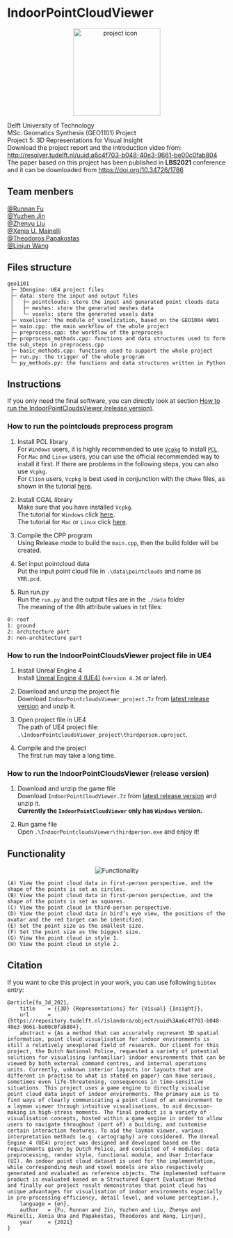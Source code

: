 # IndoorPointCloudViewer
<div align=center><img src="https://github.com/peterliu502/IndoorPointCloudViewer/blob/master/readme_img/icon.png" width = "200" height = "200" alt = "project icon" /></div>   

Delft University of Technology  
MSc. Geomatics Synthesis (GEO1101) Project  
Project 5: 3D Representations for Visual Insight  
Download the project report and the introduction video from: http://resolver.tudelft.nl/uuid:a6c4f703-b048-40e3-9661-be00c0fab804   
The paper based on this project has been published in **LBS2021** conference and it can be downloaded from https://doi.org/10.34726/1786  

## Team menbers  
[@Runnan Fu](https://github.com/runnanfu)  
[@Yuzhen Jin](https://github.com/yuzhenjin3000)  
[@Zhenyu Liu](https://github.com/peterliu502)  
[@Xenia U. Mainelli](https://github.com/mainelli)  
[@Theodoros Papakostas](https://github.com/tpapakostas)  
[@Linjun Wang](https://github.com/fiodccobw)

## Files structure
```
geo1101
 ├─ 3Dengine: UE4 project files
 ├─ data: store the input and output files
 │   ├─ pointclouds: store the input and generated point clouds data
 │   ├─ meshes: store the generated meshes data
 │   └─ voxels: store the generated voxels data
 ├─ voxeliser: the module of voxelization, based on the GEO1004 HW01
 ├─ main.cpp: the main workflow of the whole project
 ├─ preprocess.cpp: the workflow of the preprocess
 ├─ preprocess_methods.cpp: functions and data structures used to form the sub_steps in preprocess.cpp
 ├─ basic_methods.cpp: functions used to support the whole project
 ├─ run.py: the trigger of the whole program
 └─ py_methods.py: the functions and data structures written in Python

```
## Instructions  
If you only need the final software, you can directly look at section [How to run the IndoorPointCloudsViewer (release version)](https://github.com/peterliu502/IndoorPointCloudViewer#how-to-run-the-indoorpointcloudsviewer-release-version).  
### How to run the pointclouds preprocess program  
  1. Install PCL library  
For `Windows` users, it is highly recommended to use [`Vcpkg`](https://github.com/microsoft/vcpkg/releases) to install [`PCL`](https://pointclouds.org/downloads/).  
For `Mac` and `Linux` users, you can use the official recommended way to install it first. If there are problems in the following steps, you can also use `Vcpkg`.  
For `Clion` users, `Vcpkg` is best used in conjunction with the `CMake` files, as shown in the tutorial [here](https://github.com/microsoft/vcpkg#vcpkg-with-clion).  

  2. Install CGAL library  
Make sure that you have installed `Vcpkg`.   
The tutorial for `Windows` click [here](https://doc.cgal.org/latest/Manual/windows.html).  
The tutorial for `Mac` or `Linux` click [here](https://doc.cgal.org/latest/Manual/usage.html).  

  3. Compile the CPP program  
Using Release mode to build the `main.cpp`, then the build folder will be created.  

  4. Set input pointcloud data  
  Put the input point cloud file in `.\data\pointclouds` and name as `VRR.pcd`.

  5. Run run.py  
Run the `run.py` and the output files are in the `./data` folder  
The meaning of the 4th attribute values in txt files:  
```
0: roof
1: ground
2: architecture part
3: non-architecture part
```  


### How to run the IndoorPointCloudsViewer project file in UE4
  1. Install Unreal Engine 4  
Install [Unreal Engine 4 (UE4)](www.unrealengine.com) (`version 4.26` or later).  

  2. Download and unzip the project file  
Download `IndoorPointcloudsViewer_project.7z` from [latest release version](https://github.com/peterliu502/IndoorPointCloudViewer/releases) and unzip it.  

  3. Open project file in UE4  
The path of UE4 project file: `.\IndoorPointcloudsViewer_project\thirdperson.uproject`.

  4. Compile and the project  
The first run may take a long time.  


### How to run the IndoorPointCloudsViewer (release version)  
  1. Download and unzip the game file  
Download `IndoorPointCloudViewer.7z` from [latest release version](https://github.com/peterliu502/IndoorPointCloudViewer/releases) and unzip it.  
__Currently the `IndoorPointCloudViewer` only has `Windows` version.__

  2. Run game file  
Open `.\IndoorPointcloudsViewer\thirdperson.exe` and enjoy it!  

## Functionality
<div align=center><img src="https://github.com/peterliu502/IndoorPointCloudViewer/blob/master/readme_img/function.png" alt = "Functionality" /></div>   

```
(A) View the point cloud data in first-person perspective, and the shape of the points is set as circles.
(B) View the point cloud data in first-person perspective, and the shape of the points is set as squares.
(C) View the point cloud in third-person perspective.
(D) View the point cloud data in bird’s eye view, the positions of the avatar and the red target can be identified.
(E) Set the point size as the smallest size.
(F) Set the point size as the biggest size.
(G) View the point cloud in style 1.
(H) View the point cloud in style 2.
```  

## Citation  
If you want to cite this project in your work, you can use following `bibtex` entry:  
```
@article{fu_3d_2021,
	title    = {{3D} {Representations} for {Visual} {Insight}},
	url      = {https://repository.tudelft.nl/islandora/object/uuid%3Aa6c4f703-b048-40e3-9661-be00c0fab804},
	abstract = {As a method that can accurately represent 3D spatial information, point cloud visualisation for indoor environments is still a relatively unexplored field of research. Our client for this project, the Dutch National Police, requested a variety of potential solutions for visualising (unfamiliar) indoor environments that can be viewed by both external command centres, and internal operations units. Currently, unknown interior layouts (or layouts that are different in practise to what is stated on paper) can have serious, sometimes even life-threatening, consequences in time-sensitive situations. This project uses a game engine to directly visualise point cloud data input of indoor environments. The primary aim is to find ways of clearly communicating a point cloud of an environment to a layman viewer through intuitive visualisations, to aid decision-making in high-stress moments. The final product is a variety of visualisation concepts, hosted within a game engine in order to allow users to navigate throughout (part of) a building, and customise certain interaction features. To aid the layman viewer, various interpretation methods (e.g. cartography) are considered. The Unreal Engine 4 (UE4) project was designed and developed based on the requirements given by Dutch Police, and consisted of 4 modules: data preprocessing, render style, functional module, and User Interface (UI). An indoor point cloud dataset is used for the implementation, while corresponding mesh and voxel models are also respectively generated and evaluated as reference objects. The implemented software product is evaluated based on a Structured Expert Evaluation Method and finally our project result demonstrates that point cloud has unique advantages for visualisation of indoor environments especially in pre-processing efficiency, detail level, and volume perception.},
	language = {en},
	author   = {Fu, Runnan and Jin, Yuzhen and Liu, Zhenyu and Mainelli, Xenia Una and Papakostas, Theodoros and Wang, Linjun},
	year     = {2021}
}
```
